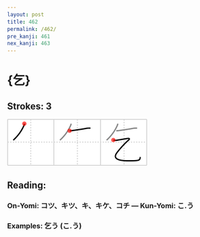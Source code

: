 ```yaml
---
layout: post
title: 462
permalink: /462/
pre_kanji: 461
nex_kanji: 463
---
```


# {乞}

## Strokes: 3

<div class="stroke"><img src="../images/E4B99E.png" /></div>

## Reading:

### On-Yomi: コツ、キツ、キ、キケ、コチ &mdash; Kun-Yomi: こ.う

### Examples: 乞う (こ.う)
